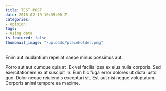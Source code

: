 ```yaml
---
title: TEST POST
date: 2018-02-19 10:39:00 Z
categories:
- opinion
tags:
- Using data
is_featured: false
thumbnail_image: "/uploads/placeholder.png"
---
```


Enim aut laudantium repellat saepe minus possimus aut.

Porro aut aut cumque quia at. Ex vel facilis ipsa ex eius nulla corporis. Sed exercitationem ex at suscipit in. Eum hic fuga error dolores ut dicta iusto quo. Dolor neque reiciendis excepturi sit. Est aut nisi neque voluptatum. Corporis animi tempore ea maxime.